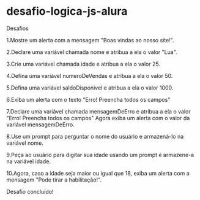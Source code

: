 # desafio-logica-js-alura
 Desafios
 
1.Mostre um alerta com a mensagem "Boas vindas ao nosso site!".

2.Declare uma variável chamada nome e atribua a ela o valor "Lua".

3.Crie uma variável chamada idade e atribua a ela o valor 25.

4.Defina uma variável numeroDeVendas e atribua a ela o valor 50.

5.Defina uma variável saldoDisponivel e atribua a ela o valor 1000.

6.Exiba um alerta com o texto "Erro! Preencha todos os campos"

7.Declare uma variável chamada mensagemDeErro e atribua a ela o valor "Erro! Preencha todos os campos" Agora exiba um alerta com o valor da variável mensagemDeErro.

8.Use um prompt para perguntar o nome do usuário e armazená-lo na variável nome.

9.Peça ao usuário para digitar sua idade usando um prompt e armazene-a na variável idade.

10.Agora, caso a idade seja maior ou igual que 18, exiba um alerta com a mensagem "Pode tirar a habilitação!".

Desafio concluído!
